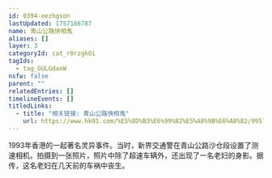 ```yaml
---
id: 0394-eezhgson
lastUpdated: 1757166787
name: 青山公路快相鬼
aliases: []
layer: 3
categoryId: cat_r0rzgkOi
tagIds:
  - tag_GULGdanW
nsfw: false
parent: ""
relatedEntries: []
timelineEvents: []
titledLinks:
  - title: "相关链接: 青山公路快相鬼"
    url: https://www.hk01.com/%E5%8D%B3%E6%99%82%E5%A8%9B%E6%A8%82/995735/%E9%AC%BC%E6%95%85-%E5%8D%8A%E5%A4%9C%E9%9D%92%E5%B1%B1%E5%85%AC%E8%B7%AF-%E9%AC%BC%E5%BF%AB%E7%9B%B8-%E5%93%84%E5%8B%95%E4%B8%80%E6%99%82-%E5%82%B3%E9%A9%9A%E5%8B%95%E4%BA%A4%E9%80%9A%E9%83%A8%E8%A6%81%E5%85%A7%E9%83%A8%E8%AA%BF%E6%9F%A5
---
```


1993年香港的一起著名灵异事件。当时，新界交通警在青山公路沙仓段设置了测速相机，拍摄到一张照片，照片中除了超速车辆外，还出现了一名老妇的身影。据传，这名老妇在几天前的车祸中丧生。